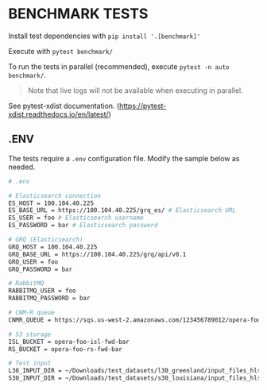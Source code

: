 # BENCHMARK TESTS

Install test dependencies with `pip install '.[benchmark]'`

Execute with `pytest benchmark/`

To run the tests in parallel (recommended), execute `pytest -n auto benchmark/`. 

>Note that live logs will not be available when executing in parallel.

See pytest-xdist documentation. (https://pytest-xdist.readthedocs.io/en/latest/)

## .ENV

The tests require a `.env` configuration file. Modify the sample below as needed.

```bash
# .env

# Elasticsearch connection
ES_HOST = 100.104.40.225
ES_BASE_URL = https://100.104.40.225/grq_es/ # Elasticsearch URL
ES_USER = foo # Elasticsearch username
ES_PASSWORD = bar # Elasticsearch password

# GRQ (Elasticsearch)
GRQ_HOST = 100.104.40.225
GRQ_BASE_URL = https://100.104.40.225/grq/api/v0.1
GRQ_USER = foo
GRQ_PASSWORD = bar

# RabbitMQ
RABBITMQ_USER = foo
RABBITMQ_PASSWORD = bar

# CNM-R queue
CNMR_QUEUE = https://sqs.us-west-2.amazonaws.com/123456789012/opera-foo-1-daac-cnm-response

# S3 storage
ISL_BUCKET = opera-foo-isl-fwd-bar
RS_BUCKET = opera-foo-rs-fwd-bar

# Test input
L30_INPUT_DIR = ~/Downloads/test_datasets/l30_greenland/input_files_hls_v2.0
S30_INPUT_DIR = ~/Downloads/test_datasets/s30_louisiana/input_files_hls_v2.0

```